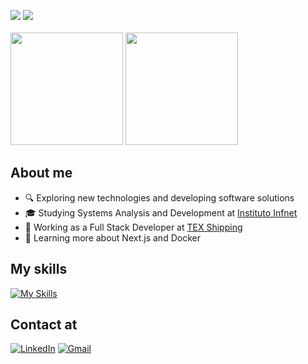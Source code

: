 <a href="https://github.com/renatozr" title="Renato's Views"><img src="https://komarev.com/ghpvc/?username=renatozr&color=006bed" /></a>
<a href="https://www.codewars.com/users/renatozr" title="Renato's Codewars Rank"><img src="https://www.codewars.com/users/renatozr/badges/micro" /></a>
<br />
<br />
<a href="https://github.com/renatozr" title="Renato's Stats"><img height="180em" src="https://github-readme-stats.vercel.app/api?username=renatozr&theme=react&show_icons=true" /></a>
<a href="https://github.com/renatozr" title="Renato's Langs"><img height="180em" src="https://github-readme-stats.vercel.app/api/top-langs/?username=renatozr&theme=react&layout=compact" /></a>

## About me

- :mag: Exploring new technologies and developing software solutions
- :mortar_board: Studying Systems Analysis and Development at <a href="https://www.infnet.edu.br/infnet/sobre">Instituto Infnet</a>
- :briefcase: Working as a Full Stack Developer at <a href="https://www.texshipping.com">TEX Shipping</a>
- :seedling: Learning more about Next.js and Docker

<!--
- :mag: Exploring new technologies and developing software solutions
- :mortar_board: Graduated in Systems Analysis and Development at <a href="https://www.infnet.edu.br/infnet/sobre">Instituto Infnet</a>
- :briefcase: Working as a Full Stack Developer at <a href="https://www.texshipping.com">TEX Shipping</a>
- :seedling: Learning more about Next.js and Nest.js
-->

## My skills

[![My Skills](https://skillicons.dev/icons?i=html,css,js,ts,nextjs,react,angular,tailwind,nodejs,express,nestjs,mysql,mongodb,jest,git,supabase,docker,postman)](https://skillicons.dev)

## Contact at

[![LinkedIn](https://skillicons.dev/icons?i=linkedin)](https://www.linkedin.com/in/renatozr11)
[![Gmail](https://skillicons.dev/icons?i=gmail&theme=light)](mailto:renatozr07@gmail.com)
